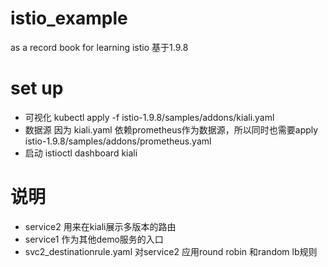 # istio_example
as a record book for learning istio
基于1.9.8

# set up 
- 可视化 kubectl apply -f istio-1.9.8/samples/addons/kiali.yaml
- 数据源 因为 kiali.yaml 依赖prometheus作为数据源，所以同时也需要apply istio-1.9.8/samples/addons/prometheus.yaml
- 启动  istioctl dashboard kiali

# 说明
- service2 用来在kiali展示多版本的路由
- service1 作为其他demo服务的入口
- svc2_destinationrule.yaml 对service2 应用round robin 和random lb规则

		